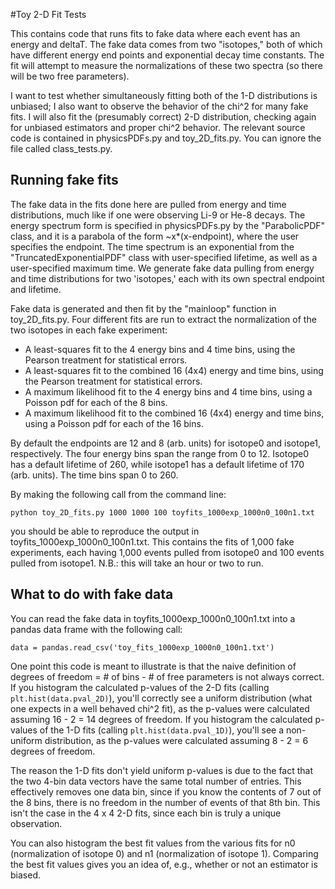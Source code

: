 #Toy 2-D Fit Tests

This contains code that runs fits to fake data where each event has an energy and deltaT. The fake data comes from two "isotopes," both of which have different energy end points and exponential decay time constants. The fit will attempt to measure the normalizations of these two spectra (so there will be two free parameters).

I want to test whether simultaneously fitting both of the 1-D distributions is unbiased; I also want to observe the behavior of the chi^2 for many fake fits. I will also fit the (presumably correct) 2-D distribution, checking again for unbiased estimators and proper chi^2 behavior. The relevant source code is contained in physicsPDFs.py and toy_2D_fits.py. You can ignore the file called class_tests.py.

## Running fake fits

The fake data in the fits done here are pulled from energy and time distributions, much like if one were observing Li-9 or He-8 decays. The energy spectrum form is specified in physicsPDFs.py by the "ParabolicPDF" class, and it is a parabola of the form ~x*(x-endpoint), where the user specifies the endpoint. The time spectrum is an exponential from the "TruncatedExponentialPDF" class with user-specified lifetime, as well as a user-specified maximum time. We generate fake data pulling from energy and time distributions for two 'isotopes,' each with its own spectral endpoint and lifetime. 

Fake data is generated and then fit by the "mainloop" function in toy_2D_fits.py. Four different fits are run to extract the normalization of the two isotopes in each fake experiment:

- A least-squares fit to the 4 energy bins and 4 time bins, using the Pearson treatment for statistical errors.
- A least-squares fit to the combined 16 (4x4) energy and time bins, using the Pearson treatment for statistical errors.
- A maximum likelihood fit to the 4 energy bins and 4 time bins, using a Poisson pdf for each of the 8 bins.
- A maximum likelihood fit to the combined 16 (4x4) energy and time bins, using a Poisson pdf for each of the 16 bins.

By default the endpoints are 12 and 8 (arb. units) for isotope0 and isotope1, respectively. The four energy bins span the range from 0 to 12. Isotope0 has a default lifetime of 260, while isotope1 has a default lifetime of 170 (arb. units). The time bins span 0 to 260. 

By making the following call from the command line:
```
python toy_2D_fits.py 1000 1000 100 toyfits_1000exp_1000n0_100n1.txt
```
you should be able to reproduce the output in toyfits_1000exp_1000n0_100n1.txt. This contains the fits of 1,000 fake experiments, each having 1,000 events pulled from isotope0 and 100 events pulled from isotope1. N.B.: this will take an hour or two to run.

## What to do with fake data

You can read the fake data in toyfits_1000exp_1000n0_100n1.txt into a pandas data frame with the following call:
```
data = pandas.read_csv('toy_fits_1000exp_1000n0_100n1.txt')
```

One point this code is meant to illustrate is that the naive definition of degrees of freedom = # of bins - # of free parameters is not always correct. If you histogram the calculated p-values of the 2-D fits (calling `plt.hist(data.pval_2D)`), you'll correctly see a uniform distribution (what one expects in a well behaved chi^2 fit), as the p-values were calculated assuming 16 - 2 = 14 degrees of freedom. If you histogram the calculated p-values of the 1-D fits (calling `plt.hist(data.pval_1D)`), you'll see a non-uniform distribution, as the p-values were calculated assuming 8 - 2 = 6 degrees of freedom. 

The reason the 1-D fits don't yield uniform p-values is due to the fact that the two 4-bin data vectors have the same total number of entries. This effectively removes one data bin, since if you know the contents of 7 out of the 8 bins, there is no freedom in the number of events of that 8th bin. This isn't the case in the 4 x 4 2-D fits, since each bin is truly a unique observation.

You can also histogram the best fit values from the various fits for n0 (normalization of isotope 0) and n1 (normalization of isotope 1). Comparing the best fit values gives you an idea of, e.g., whether or not an estimator is biased.
